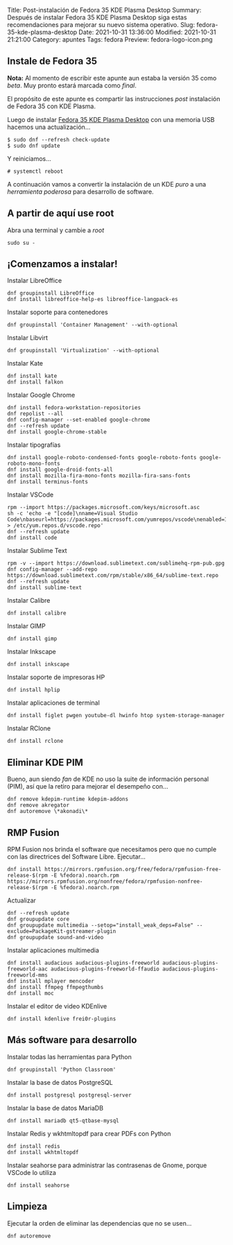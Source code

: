 Title: Post-instalación de Fedora 35 KDE Plasma Desktop
Summary: Después de instalar Fedora 35 KDE Plasma Desktop siga estas recomendaciones para mejorar su nuevo sistema operativo.
Slug: fedora-35-kde-plasma-desktop
Date: 2021-10-31 13:36:00
Modified: 2021-10-31 21:21:00
Category: apuntes
Tags: fedora
Preview: fedora-logo-icon.png


## Instale de Fedora 35

**Nota:** Al momento de escribir este apunte aun estaba la versión 35 como _beta_. Muy pronto estará marcada como _final_.

El propósito de este apunte es compartir las instrucciones _post_ instalación de Fedora 35 con KDE Plasma.

Luego de instalar [Fedora 35 KDE Plasma Desktop](https://spins.fedoraproject.org/kde/download/index.html) con una memoria USB hacemos una actualización...

    $ sudo dnf --refresh check-update
    $ sudo dnf update

Y reiniciamos...

    # systemctl reboot

A continuación vamos a convertir la instalación de un KDE _puro_ a una _herramienta poderosa_ para desarrollo de software.

## A partir de aquí use root

Abra una terminal y cambie a _root_

    sudo su -

## ¡Comenzamos a instalar!

Instalar LibreOffice

    dnf groupinstall LibreOffice
    dnf install libreoffice-help-es libreoffice-langpack-es

Instalar soporte para contenedores

    dnf groupinstall 'Container Management' --with-optional

Instalar Libvirt

    dnf groupinstall 'Virtualization' --with-optional

Instalar Kate

    dnf install kate
    dnf install falkon

Instalar Google Chrome

    dnf install fedora-workstation-repositories
    dnf repolist --all
    dnf config-manager --set-enabled google-chrome
    dnf --refresh update
    dnf install google-chrome-stable

Instalar tipografías

    dnf install google-roboto-condensed-fonts google-roboto-fonts google-roboto-mono-fonts
    dnf install google-droid-fonts-all
    dnf install mozilla-fira-mono-fonts mozilla-fira-sans-fonts
    dnf install terminus-fonts

Instalar VSCode

    rpm --import https://packages.microsoft.com/keys/microsoft.asc
    sh -c 'echo -e "[code]\nname=Visual Studio Code\nbaseurl=https://packages.microsoft.com/yumrepos/vscode\nenabled=1\ngpgcheck=1\ngpgkey=https://packages.microsoft.com/keys/microsoft.asc" > /etc/yum.repos.d/vscode.repo'
    dnf --refresh update
    dnf install code

Instalar Sublime Text

    rpm -v --import https://download.sublimetext.com/sublimehq-rpm-pub.gpg
    dnf config-manager --add-repo https://download.sublimetext.com/rpm/stable/x86_64/sublime-text.repo
    dnf --refresh update
    dnf install sublime-text

Instalar Calibre

    dnf install calibre

Instalar GIMP

    dnf install gimp

Instalar Inkscape

    dnf install inkscape

Instalar soporte de impresoras HP

    dnf install hplip

Instalar aplicaciones de terminal

    dnf install figlet pwgen youtube-dl hwinfo htop system-storage-manager

Instalar RClone

    dnf install rclone

## Eliminar KDE PIM

Bueno, aun siendo _fan_ de KDE no uso la suite de información personal (PIM), así que la retiro para mejorar el desempeño con...

    dnf remove kdepim-runtime kdepim-addons
    dnf remove akregator
    dnf autoremove \*akonadi\*

## RMP Fusion

RPM Fusion nos brinda el software que necesitamos pero que no cumple con las directrices del Software Libre. Ejecutar...

    dnf install https://mirrors.rpmfusion.org/free/fedora/rpmfusion-free-release-$(rpm -E %fedora).noarch.rpm https://mirrors.rpmfusion.org/nonfree/fedora/rpmfusion-nonfree-release-$(rpm -E %fedora).noarch.rpm

Actualizar

    dnf --refresh update
    dnf groupupdate core
    dnf groupupdate multimedia --setop="install_weak_deps=False" --exclude=PackageKit-gstreamer-plugin
    dnf groupupdate sound-and-video

Instalar aplicaciones multimedia

    dnf install audacious audacious-plugins-freeworld audacious-plugins-freeworld-aac audacious-plugins-freeworld-ffaudio audacious-plugins-freeworld-mms
    dnf install mplayer mencoder
    dnf install ffmpeg ffmpegthumbs
    dnf install moc

Instalar el editor de video KDEnlive

    dnf install kdenlive frei0r-plugins

## Más software para desarrollo

Instalar todas las herramientas para Python

    dnf groupinstall 'Python Classroom'

Instalar la base de datos PostgreSQL

    dnf install postgresql postgresql-server

Instalar la base de datos MariaDB

    dnf install mariadb qt5-qtbase-mysql

Instalar Redis y wkhtmltopdf para crear PDFs con Python

    dnf install redis
    dnf install wkhtmltopdf

Instalar seahorse para administrar las contrasenas de Gnome, porque VSCode lo utiliza

    dnf install seahorse

## Limpieza

Ejecutar la orden de eliminar las dependencias que no se usen...

    dnf autoremove
